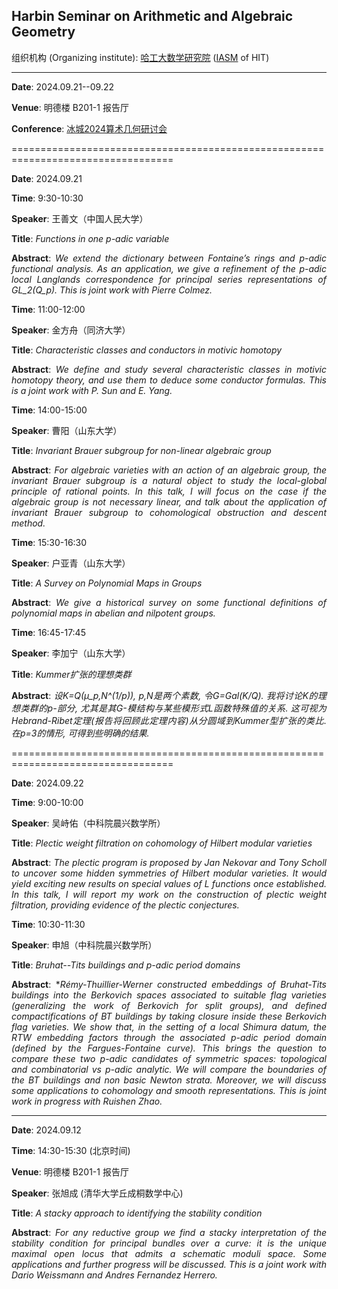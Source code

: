 ## Harbin Seminar on Arithmetic and Algebraic Geometry

组织机构 (Organizing institute): [哈工大数学研究院](https://im.hit.edu.cn/) ([IASM](https://im.hit.edu.cn/en) of HIT)

-----------------------------------

**Date**: 2024.09.21--09.22

**Venue**:  明德楼 B201-1 报告厅

**Conference**: [冰城2024算术几何研讨会](https://im.hit.edu.cn/2024/0918/c8389a352815/page.htm)

==================================================================================

**Date**: 2024.09.21

**Time**: 9:30-10:30

**Speaker**: 王善文（中国人民大学）

**Title**: *Functions in one p-adic variable*

<p style="text-align: justify;">
<strong>Abstract</strong>: <em>We extend the dictionary between Fontaine’s rings and p-adic functional analysis. As an application, we give a refinement of the p-adic local Langlands correspondence for principal series representations of GL_2(Q_p). This is joint work with Pierre Colmez.</em>
</p>


**Time**:  11:00-12:00

**Speaker**: 金方舟（同济大学）

**Title**: *Characteristic classes and conductors in motivic homotopy*

<p style="text-align: justify;">
<strong>Abstract</strong>: <em>We define and study several characteristic classes in motivic homotopy theory, and use them to deduce some conductor formulas. This is a joint work with P. Sun and E. Yang.</em>
</p>


**Time**: 14:00-15:00

**Speaker**: 曹阳（山东大学）

**Title**: *Invariant Brauer subgroup for non-linear algebraic group*

<p style="text-align: justify;">
<strong>Abstract</strong>: <em>For algebraic varieties with an action of an algebraic group, the invariant Brauer subgroup is a natural object to study the local-global principle of rational points. In this talk, I will focus on the case if the algebraic group is not necessary linear, and talk about the application of invariant Brauer subgroup to cohomological obstruction and descent method.</em>
</p>


**Time**: 15:30-16:30

**Speaker**: 户亚青（山东大学）

**Title**: *A Survey on Polynomial Maps in Groups*

<p style="text-align: justify;">
<strong>Abstract</strong>: <em>We give a historical survey on some functional definitions of polynomial maps in abelian and nilpotent groups.</em>
</p>


**Time**: 16:45-17:45

**Speaker**: 李加宁（山东大学）

**Title**: *Kummer扩张的理想类群*

<p style="text-align: justify;">
<strong>Abstract</strong>: <em>设K=Q(μ_p,N^(1/p)), p,N是两个素数, 令G=Gal(K/Q). 我将讨论K的理想类群的p-部分, 尤其是其G-模结构与某些模形式L函数特殊值的关系. 这可视为Hebrand-Ribet定理(报告将回顾此定理内容)从分圆域到Kummer型扩张的类比. 在p=3的情形, 可得到些明确的结果.</em>
</p>

==================================================================================

**Date**: 2024.09.22

**Time**: 9:00-10:00

**Speaker**: 吴峙佑（中科院晨兴数学所）

**Title**: *Plectic weight filtration on cohomology of Hilbert modular varieties*

<p style="text-align: justify;">
<strong>Abstract</strong>: <em>The plectic program is proposed by Jan Nekovar and Tony Scholl to uncover some hidden symmetries of Hilbert modular varieties. It would yield exciting new results on special values of L functions once established. In this talk, I will report my work on the construction of plectic weight filtration, providing evidence of the plectic conjectures.</em>
</p>


**Time**: 10:30-11:30

**Speaker**: 申旭（中科院晨兴数学所） 

**Title**: *Bruhat--Tits buildings and p-adic period domains*

<p style="text-align: justify;">
<strong>Abstract</strong>: *<em>Rémy-Thuillier-Werner constructed embeddings of Bruhat-Tits buildings into the Berkovich spaces associated to suitable flag varieties (generalizing the work of Berkovich for split groups), and defined compactifications of BT buildings by taking closure inside these Berkovich flag varieties. We show that, in the setting of a local Shimura datum, the RTW embedding factors through the associated p-adic period domain (defined by the Fargues-Fontaine curve). This brings the question to compare these two p-adic candidates of symmetric spaces: topological and combinatorial vs p-adic analytic. We will compare the boundaries of the BT buildings and non basic Newton strata. Moreover, we will discuss some applications to cohomology and smooth representations. This is joint work in progress with Ruishen Zhao.</em>
</p>

-----------------------------------

**Date**: 2024.09.12  

**Time**:  14:30-15:30 (北京时间)   

**Venue**:  明德楼 B201-1 报告厅

**Speaker**: 张旭成 (清华大学丘成桐数学中心)

**Title**:  *A stacky approach to identifying the stability condition*

<p style="text-align: justify;">
<strong>Abstract</strong>:  <em>For any reductive group we find a stacky interpretation of the stability condition for principal bundles over a curve: it is the unique maximal open locus that admits a schematic moduli space. Some applications and further progress will be discussed. This is a joint work with Dario Weissmann and Andres Fernandez Herrero.</em>
</p>

